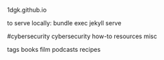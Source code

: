 1dgk.github.io

to serve locally:
bundle exec jekyll serve

#cybersecurity
cybersecurity 
how-to
resources
misc

tags
books
film
podcasts
recipes